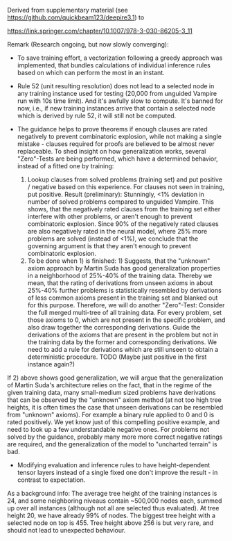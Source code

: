 Derived from supplementary material (see https://github.com/quickbeam123/deepire3.1) to 

https://link.springer.com/chapter/10.1007/978-3-030-86205-3_11

Remark (Research ongoing, but now slowly converging):

- To save training effort, a vectorization following a greedy approach was implemented, that bundles calculations of individual inference rules based on which can perform the most in an instant.

- Rule 52 (unit resulting resolution) does not lead to a selected node in any training instance used for testing (20,000 from unguided Vampire run with 10s time limit). And it's awfully slow to compute. It's banned for now, i.e., if new training instances arrive that contain a selected node which is derived by rule 52, it will still not be computed.

- The guidance helps to prove theorems if enough clauses are rated negatively to prevent combinatoric explosion, while not making a single mistake - clauses required for proofs are believed to be almost never replaceable. To shed insight on how generalization works, several "Zero"-Tests are being performed, which have a determined behavior, instead of a fitted one by training:
  1) Lookup clauses from solved problems (training set) and put positive / negative based on this experience. For clauses not seen in training, put positive. Result (preliminary): Stunningly, <1% deviation in number of solved problems compared to unguided Vampire. This shows, that the negatively rated clauses from the training set either interfere with other problems, or aren't enough to prevent combinatoric explosion. Since 90% of the negatively rated clauses are also negatively rated in the neural model, where 25% more problems are solved (instead of <1%), we conclude that the governing argument is that they aren't enough to prevent combinatoric explosion.
  2) To be done when 1) is finished: 1) Suggests, that the "unknown" axiom approach by Martin Suda has good generalization properties in a neighborhood of 25%-40% of the training data. Thereby we mean, that the rating of derivations from unseen axioms in about 25%-40% further problems is statistically resembled by derivations of less common axioms present in the training set and blanked out for this purpose. Therefore, we will do another "Zero"-Test: Consider the full merged multi-tree of all training data. For every problem, set those axioms to 0, which are not present in the specific problem, and also draw together the corresponding derivations. Guide the derivations of the axioms that are present in the problem but not in the training data by the former and corresponding derivations. We need to add a rule for derivations which are still unseen to obtain a deterministic procedure. TODO (Maybe just positive in the first instance again?)

If 2) above shows good generalization, we will argue that the generalization of Martin Suda's architecture relies on the fact, that in the regime of the given training data, many small-medium sized problems have derivations that can be observed by the "unknown" axiom method (at not too high tree heights, it is often times the case that unseen derivations can be resembled from "unknown" axioms). For example a binary rule applied to 0 and 0 is rated positively. We yet know just of this compelling positive example, and need to look up a few understandable negative ones. For problems not solved by the guidance, probably many more more correct negative ratings are required, and the generalization of the model to "uncharted terrain" is bad. 

- Modifying evaluation and inference rules to have height-dependent tensor layers instead of a single fixed one don't improve the result - in contrast to expectation.  

As a background info: The average tree height of the training instances is 24, and some neighboring niveaus contain ~500,000 nodes each, summed up over all instances (although not all are selected thus evaluated). At tree height 20, we have already 99% of nodes. The biggest tree height with a selected node on top is 455. Tree height above 256 is but very rare, and should not lead to unexpected behaviour.
